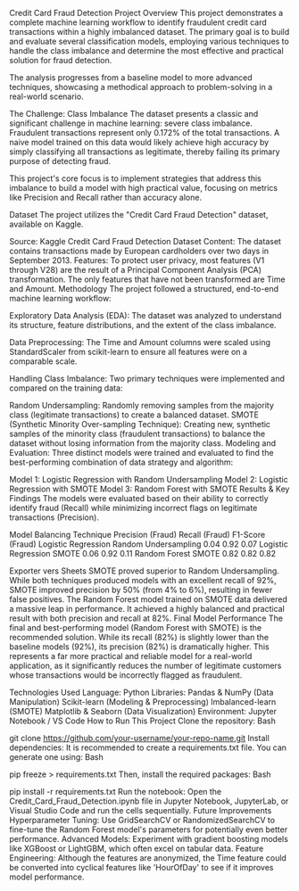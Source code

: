 Credit Card Fraud Detection
Project Overview
This project demonstrates a complete machine learning workflow to identify fraudulent credit card transactions within a highly imbalanced dataset. The primary goal is to build and evaluate several classification models, employing various techniques to handle the class imbalance and determine the most effective and practical solution for fraud detection.

The analysis progresses from a baseline model to more advanced techniques, showcasing a methodical approach to problem-solving in a real-world scenario.

The Challenge: Class Imbalance
The dataset presents a classic and significant challenge in machine learning: severe class imbalance. Fraudulent transactions represent only 0.172% of the total transactions. A naive model trained on this data would likely achieve high accuracy by simply classifying all transactions as legitimate, thereby failing its primary purpose of detecting fraud.

This project's core focus is to implement strategies that address this imbalance to build a model with high practical value, focusing on metrics like Precision and Recall rather than accuracy alone.

Dataset
The project utilizes the "Credit Card Fraud Detection" dataset, available on Kaggle.

Source: Kaggle Credit Card Fraud Detection Dataset
Content: The dataset contains transactions made by European cardholders over two days in September 2013.
Features: To protect user privacy, most features (V1 through V28) are the result of a Principal Component Analysis (PCA) transformation. The only features that have not been transformed are Time and Amount.
Methodology
The project followed a structured, end-to-end machine learning workflow:

Exploratory Data Analysis (EDA): The dataset was analyzed to understand its structure, feature distributions, and the extent of the class imbalance.

Data Preprocessing: The Time and Amount columns were scaled using StandardScaler from scikit-learn to ensure all features were on a comparable scale.

Handling Class Imbalance: Two primary techniques were implemented and compared on the training data:

Random Undersampling: Randomly removing samples from the majority class (legitimate transactions) to create a balanced dataset.
SMOTE (Synthetic Minority Over-sampling Technique): Creating new, synthetic samples of the minority class (fraudulent transactions) to balance the dataset without losing information from the majority class.
Modeling and Evaluation: Three distinct models were trained and evaluated to find the best-performing combination of data strategy and algorithm:

Model 1: Logistic Regression with Random Undersampling
Model 2: Logistic Regression with SMOTE
Model 3: Random Forest with SMOTE
Results & Key Findings
The models were evaluated based on their ability to correctly identify fraud (Recall) while minimizing incorrect flags on legitimate transactions (Precision).

Model	Balancing Technique	Precision (Fraud)	Recall (Fraud)	F1-Score (Fraud)
Logistic Regression	Random Undersampling	0.04	0.92	0.07
Logistic Regression	SMOTE	0.06	0.92	0.11
Random Forest	SMOTE	0.82	0.82	0.82

Exporter vers Sheets
SMOTE proved superior to Random Undersampling. While both techniques produced models with an excellent recall of 92%, SMOTE improved precision by 50% (from 4% to 6%), resulting in fewer false positives.
The Random Forest model trained on SMOTE data delivered a massive leap in performance. It achieved a highly balanced and practical result with both precision and recall at 82%.
Final Model Performance
The final and best-performing model (Random Forest with SMOTE) is the recommended solution. While its recall (82%) is slightly lower than the baseline models (92%), its precision (82%) is dramatically higher. This represents a far more practical and reliable model for a real-world application, as it significantly reduces the number of legitimate customers whose transactions would be incorrectly flagged as fraudulent.

Technologies Used
Language: Python
Libraries:
Pandas & NumPy (Data Manipulation)
Scikit-learn (Modeling & Preprocessing)
Imbalanced-learn (SMOTE)
Matplotlib & Seaborn (Data Visualization)
Environment: Jupyter Notebook / VS Code
How to Run This Project
Clone the repository:
Bash

git clone https://github.com/your-username/your-repo-name.git
Install dependencies: It is recommended to create a requirements.txt file. You can generate one using:
Bash

pip freeze > requirements.txt
Then, install the required packages:
Bash

pip install -r requirements.txt
Run the notebook: Open the Credit_Card_Fraud_Detection.ipynb file in Jupyter Notebook, JupyterLab, or Visual Studio Code and run the cells sequentially.
Future Improvements
Hyperparameter Tuning: Use GridSearchCV or RandomizedSearchCV to fine-tune the Random Forest model's parameters for potentially even better performance.
Advanced Models: Experiment with gradient boosting models like XGBoost or LightGBM, which often excel on tabular data.
Feature Engineering: Although the features are anonymized, the Time feature could be converted into cyclical features like 'HourOfDay' to see if it improves model performance.
